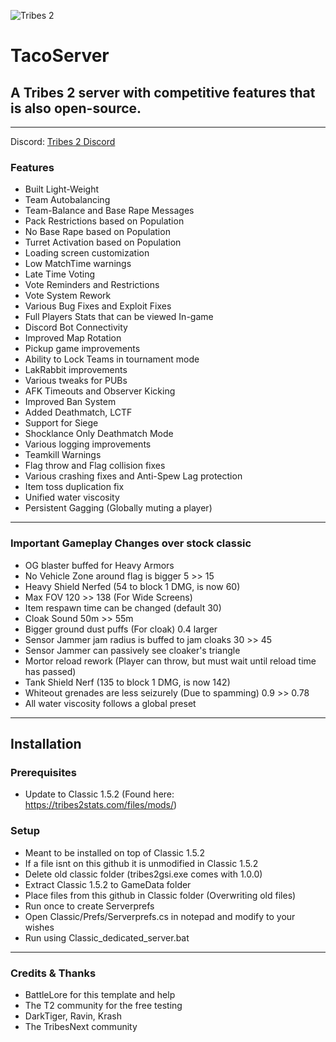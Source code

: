 ![Tribes 2](https://media.discordapp.net/attachments/1160685717303861413/1160685718176280666/68747470733a2f2f63646e2e646973636f72646170702e636f6d2f6174746163686d656e74732f3532313739373031323031343735393937302f3637383436303530353539373134393231342f5461636f5365727665722e706e67.png?ex=671814cf&is=6716c34f&hm=7d071d3b2e221ad89b80de48f91e4ed17d548573c16ed512f3a03efaa719b605&)

# TacoServer
## A Tribes 2 server with competitive features that is also open-source.

---


Discord: [Tribes 2 Discord](https://playt2.com/discord)


### Features
 - Built Light-Weight
 - Team Autobalancing
 - Team-Balance and Base Rape Messages
 - Pack Restrictions based on Population
 - No Base Rape based on Population
 - Turret Activation based on Population
 - Loading screen customization
 - Low MatchTime warnings
 - Late Time Voting
 - Vote Reminders and Restrictions
 - Vote System Rework
 - Various Bug Fixes and Exploit Fixes
 - Full Players Stats that can be viewed In-game
 - Discord Bot Connectivity
 - Improved Map Rotation
 - Pickup game improvements
 - Ability to Lock Teams in tournament mode
 - LakRabbit improvements
 - Various tweaks for PUBs
 - AFK Timeouts and Observer Kicking
 - Improved Ban System
 - Added Deathmatch, LCTF
 - Support for Siege
 - Shocklance Only Deathmatch Mode
 - Various logging improvements
 - Teamkill Warnings
 - Flag throw and Flag collision fixes
 - Various crashing fixes and Anti-Spew Lag protection
 - Item toss duplication fix
 - Unified water viscosity
 - Persistent Gagging (Globally muting a player)

---

### Important Gameplay Changes over stock classic
 - OG blaster buffed for Heavy Armors
 - No Vehicle Zone around flag is bigger 5 >> 15
 - Heavy Shield Nerfed (54 to block 1 DMG, is now 60)
 - Max FOV 120 >> 138 (For Wide Screens)
 - Item respawn time can be changed (default 30)
 - Cloak Sound 50m >> 55m
 - Bigger ground dust puffs (For cloak) 0.4 larger
 - Sensor Jammer jam radius is buffed to jam cloaks 30 >> 45
 - Sensor Jammer can passively see cloaker's triangle
 - Mortor reload rework (Player can throw, but must wait until reload time has passed)
 - Tank Shield Nerf (135 to block 1 DMG, is now 142)
 - Whiteout grenades are less seizurely (Due to spamming) 0.9 >> 0.78
 - All water viscosity follows a global preset

---


## Installation


### Prerequisites
 - Update to Classic 1.5.2 (Found here: https://tribes2stats.com/files/mods/)

### Setup
 - Meant to be installed on top of Classic 1.5.2
 - If a file isnt on this github it is unmodified in Classic 1.5.2
 - Delete old classic folder (tribes2gsi.exe comes with 1.0.0)
 - Extract Classic 1.5.2 to GameData folder
 - Place files from this github in Classic folder (Overwriting old files)
 - Run once to create Serverprefs
 - Open Classic/Prefs/Serverprefs.cs in notepad and modify to your wishes
 - Run using Classic_dedicated_server.bat

----

### Credits & Thanks
 - BattleLore for this template and help
 - The T2 community for the free testing
 - DarkTiger, Ravin, Krash
 - The TribesNext community
